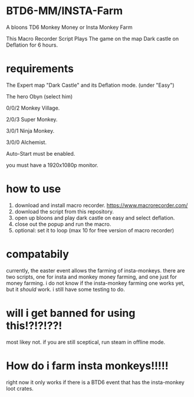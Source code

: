 # BTD6-MM/INSTA-Farm
A bloons TD6 Monkey Money or Insta Monkey Farm

This Macro Recorder Script Plays The game on the map Dark castle on Deflation for 6 hours.

# requirements
The Expert map "Dark Castle" and its Deflation mode. (under "Easy")

The hero Obyn (select him)

0/0/2 Monkey Village.

2/0/3 Super Monkey.

3/0/1 Ninja Monkey.

3/0/0 Alchemist.

Auto-Start must be enabled.

you must have a 1920x1080p monitor.

# how to use
1. download and install macro recorder. https://www.macrorecorder.com/
2.  download the script from this repository.
3.  open up bloons and play dark castle on easy and select deflation.
4.  close out the popup and run the macro.
5.  optional: set it to loop (max 10 for free version of macro recorder)
# compatabily
currently, the easter event allows the farming of insta-monkeys. 
there are two scripts, one for insta and monkey money farming, and one just for money farming.
i do not know if the insta-monkey farming one works yet, but it *should* work. i still have some testing to do.
# will i get banned for using this!?!?!??!
most likey not. if you are still sceptical, run steam in offline mode.

# How do i farm insta monkeys!!!!!
right now it only works if there is a BTD6 event that has the insta-monkey loot crates.

